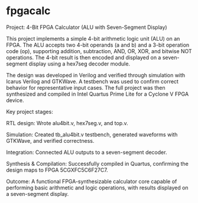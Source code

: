 # fpgacalc

Project: 4-Bit FPGA Calculator (ALU with Seven-Segment Display)

This project implements a simple 4-bit arithmetic logic unit (ALU) on an FPGA. The ALU accepts two 4-bit operands (a and b) and a 3-bit operation code (op), supporting addition, subtraction, AND, OR, XOR, and bitwise NOT operations. The 4-bit result is then encoded and displayed on a seven-segment display using a hex7seg decoder module.

The design was developed in Verilog and verified through simulation with Icarus Verilog and GTKWave. A testbench was used to confirm correct behavior for representative input cases. The full project was then synthesized and compiled in Intel Quartus Prime Lite for a Cyclone V FPGA device.

Key project stages:

RTL design: Wrote alu4bit.v, hex7seg.v, and top.v.

Simulation: Created tb_alu4bit.v testbench, generated waveforms with GTKWave, and verified correctness.

Integration: Connected ALU outputs to a seven-segment decoder.

Synthesis & Compilation: Successfully compiled in Quartus, confirming the design maps to FPGA 5CGXFC5C6F27C7.

Outcome: A functional FPGA-synthesizable calculator core capable of performing basic arithmetic and logic operations, with results displayed on a seven-segment display.

